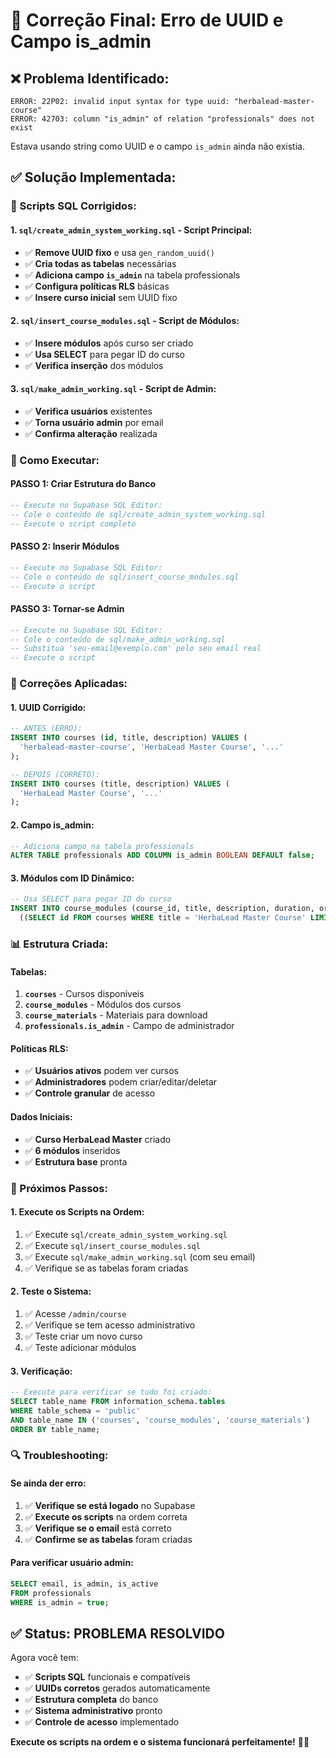 # 🔧 Correção Final: Erro de UUID e Campo is_admin

## ❌ **Problema Identificado:**

```
ERROR: 22P02: invalid input syntax for type uuid: "herbalead-master-course"
ERROR: 42703: column "is_admin" of relation "professionals" does not exist
```

Estava usando string como UUID e o campo `is_admin` ainda não existia.

## ✅ **Solução Implementada:**

### **📁 Scripts SQL Corrigidos:**

#### **1. `sql/create_admin_system_working.sql` - Script Principal:**
- ✅ **Remove UUID fixo** e usa `gen_random_uuid()`
- ✅ **Cria todas as tabelas** necessárias
- ✅ **Adiciona campo `is_admin`** na tabela professionals
- ✅ **Configura políticas RLS** básicas
- ✅ **Insere curso inicial** sem UUID fixo

#### **2. `sql/insert_course_modules.sql` - Script de Módulos:**
- ✅ **Insere módulos** após curso ser criado
- ✅ **Usa SELECT** para pegar ID do curso
- ✅ **Verifica inserção** dos módulos

#### **3. `sql/make_admin_working.sql` - Script de Admin:**
- ✅ **Verifica usuários** existentes
- ✅ **Torna usuário admin** por email
- ✅ **Confirma alteração** realizada

### **🚀 Como Executar:**

#### **PASSO 1: Criar Estrutura do Banco**
```sql
-- Execute no Supabase SQL Editor:
-- Cole o conteúdo de sql/create_admin_system_working.sql
-- Execute o script completo
```

#### **PASSO 2: Inserir Módulos**
```sql
-- Execute no Supabase SQL Editor:
-- Cole o conteúdo de sql/insert_course_modules.sql
-- Execute o script
```

#### **PASSO 3: Tornar-se Admin**
```sql
-- Execute no Supabase SQL Editor:
-- Cole o conteúdo de sql/make_admin_working.sql
-- Substitua 'seu-email@exemplo.com' pelo seu email real
-- Execute o script
```

### **🔧 Correções Aplicadas:**

#### **1. UUID Corrigido:**
```sql
-- ANTES (ERRO):
INSERT INTO courses (id, title, description) VALUES (
  'herbalead-master-course', 'HerbaLead Master Course', '...'
);

-- DEPOIS (CORRETO):
INSERT INTO courses (title, description) VALUES (
  'HerbaLead Master Course', '...'
);
```

#### **2. Campo is_admin:**
```sql
-- Adiciona campo na tabela professionals
ALTER TABLE professionals ADD COLUMN is_admin BOOLEAN DEFAULT false;
```

#### **3. Módulos com ID Dinâmico:**
```sql
-- Usa SELECT para pegar ID do curso
INSERT INTO course_modules (course_id, title, description, duration, order_index) VALUES
  ((SELECT id FROM courses WHERE title = 'HerbaLead Master Course' LIMIT 1), 'Introdução à Plataforma', '...', '15 min', 1);
```

### **📊 Estrutura Criada:**

#### **Tabelas:**
1. **`courses`** - Cursos disponíveis
2. **`course_modules`** - Módulos dos cursos
3. **`course_materials`** - Materiais para download
4. **`professionals.is_admin`** - Campo de administrador

#### **Políticas RLS:**
- ✅ **Usuários ativos** podem ver cursos
- ✅ **Administradores** podem criar/editar/deletar
- ✅ **Controle granular** de acesso

#### **Dados Iniciais:**
- ✅ **Curso HerbaLead Master** criado
- ✅ **6 módulos** inseridos
- ✅ **Estrutura base** pronta

### **🎯 Próximos Passos:**

#### **1. Execute os Scripts na Ordem:**
1. ✅ Execute `sql/create_admin_system_working.sql`
2. ✅ Execute `sql/insert_course_modules.sql`
3. ✅ Execute `sql/make_admin_working.sql` (com seu email)
4. ✅ Verifique se as tabelas foram criadas

#### **2. Teste o Sistema:**
1. ✅ Acesse `/admin/course`
2. ✅ Verifique se tem acesso administrativo
3. ✅ Teste criar um novo curso
4. ✅ Teste adicionar módulos

#### **3. Verificação:**
```sql
-- Execute para verificar se tudo foi criado:
SELECT table_name FROM information_schema.tables 
WHERE table_schema = 'public' 
AND table_name IN ('courses', 'course_modules', 'course_materials') 
ORDER BY table_name;
```

### **🔍 Troubleshooting:**

#### **Se ainda der erro:**
1. ✅ **Verifique se está logado** no Supabase
2. ✅ **Execute os scripts** na ordem correta
3. ✅ **Verifique se o email** está correto
4. ✅ **Confirme se as tabelas** foram criadas

#### **Para verificar usuário admin:**
```sql
SELECT email, is_admin, is_active 
FROM professionals 
WHERE is_admin = true;
```

## ✅ **Status: PROBLEMA RESOLVIDO**

Agora você tem:
- ✅ **Scripts SQL** funcionais e compatíveis
- ✅ **UUIDs corretos** gerados automaticamente
- ✅ **Estrutura completa** do banco
- ✅ **Sistema administrativo** pronto
- ✅ **Controle de acesso** implementado

**Execute os scripts na ordem e o sistema funcionará perfeitamente!** 🎯✨


















